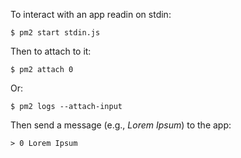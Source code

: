 
To interact with an app readin on stdin:


```
$ pm2 start stdin.js
```

Then to attach to it:

```
$ pm2 attach 0
```

Or:

```
$ pm2 logs --attach-input
```

Then send a message (e.g., *Lorem Ipsum*) to the app:

```
> 0 Lorem Ipsum
```
